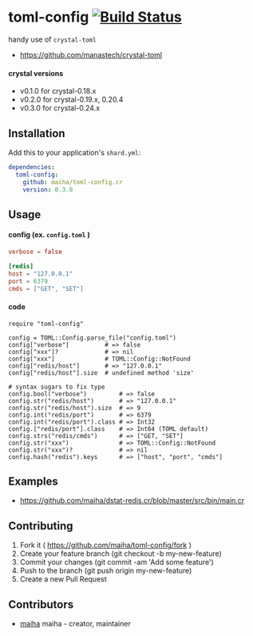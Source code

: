 # toml-config [![Build Status](https://travis-ci.org/maiha/toml-config.cr.svg?branch=master)](https://travis-ci.org/maiha/toml-config.cr)

handy use of `crystal-toml`

- https://github.com/manastech/crystal-toml

#### crystal versions
- v0.1.0 for crystal-0.18.x
- v0.2.0 for crystal-0.19.x, 0.20.4
- v0.3.0 for crystal-0.24.x

## Installation

Add this to your application's `shard.yml`:

```yaml
dependencies:
  toml-config:
    github: maiha/toml-config.cr
    version: 0.3.0
```

## Usage

#### config (ex. `config.toml` )

```toml
verbose = false

[redis]
host = "127.0.0.1"
port = 6379
cmds = ["GET", "SET"]
```

#### code

```crystal
require "toml-config"

config = TOML::Config.parse_file("config.toml")
config["verbose"]          # => false
config["xxx"]?             # => nil
config["xxx"]              # TOML::Config::NotFound
config["redis/host"]       # => "127.0.0.1"
config["redis/host"].size  # undefined method 'size'

# syntax sugars to fix type
config.bool("verbose")         # => false
config.str("redis/host")       # => "127.0.0.1"
config.str("redis/host").size  # => 9
config.int("redis/port")       # => 6379
config.int("redis/port").class # => Int32
config.["redis/port"].class    # => Int64 (TOML default)
config.strs("redis/cmds")      # => ["GET, "SET"]
config.str("xxx")              # => TOML::Config::NotFound
config.str("xxx")?             # => nil
config.hash("redis").keys      # => ["host", "port", "cmds"]
```

## Examples

- https://github.com/maiha/dstat-redis.cr/blob/master/src/bin/main.cr

## Contributing

1. Fork it ( https://github.com/maiha/toml-config/fork )
2. Create your feature branch (git checkout -b my-new-feature)
3. Commit your changes (git commit -am 'Add some feature')
4. Push to the branch (git push origin my-new-feature)
5. Create a new Pull Request

## Contributors

- [maiha](https://github.com/maiha) maiha - creator, maintainer
